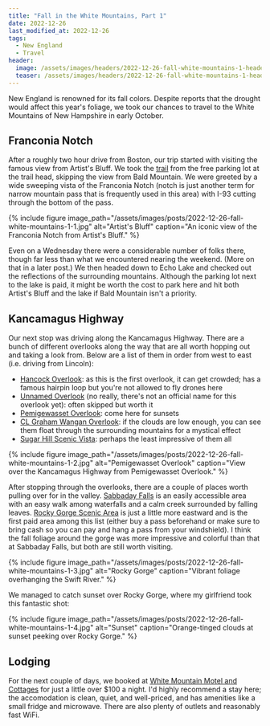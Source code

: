 ```yaml
---
title: "Fall in the White Mountains, Part 1"
date: 2022-12-26
last_modified_at: 2022-12-26
tags:
  - New England
  - Travel
header:
  image: /assets/images/headers/2022-12-26-fall-white-mountains-1-header.jpg
  teaser: /assets/images/headers/2022-12-26-fall-white-mountains-1-header.jpg
---
```


New England is renowned for its fall colors. Despite reports that the drought would affect this year's foliage, we took our chances to travel to the White Mountains of New Hampshire in early October.

## Franconia Notch

After a roughly two hour drive from Boston, our trip started with visiting the famous view from Artist's Bluff. We took the [trail](https://www.alltrails.com/trail/us/new-hampshire/artist-bluff-trail) from the free parking lot at the trail head, skipping the view from Bald Mountain. We were greeted by a wide sweeping vista of the Franconia Notch (notch is just another term for narrow mountain pass that is frequently used in this area) with I-93 cutting through the bottom of the pass.

{% include figure image_path="/assets/images/posts/2022-12-26-fall-white-mountains-1-1.jpg" alt="Artist's Bluff" caption="An iconic view of the Franconia Notch from Artist's Bluff." %}

Even on a Wednesday there were a considerable number of folks there, though far less than what we encountered nearing the weekend. (More on that in a later post.) We then headed down to Echo Lake and checked out the reflections of the surrounding mountains. Although the parking lot next to the lake is paid, it might be worth the cost to park here and hit both Artist's Bluff and the lake if Bald Mountain isn't a priority.

## Kancamagus Highway

Our next stop was driving along the Kancamagus Highway. There are a bunch of different overlooks along the way that are all worth hopping out and taking a look from. Below are a list of them in order from west to east (i.e. driving from Lincoln):

* [Hancock Overlook](https://goo.gl/maps/ZhS3BAh9pHvbrQmU9): as this is the first overlook, it can get crowded; has a famous hairpin loop but you're not allowed to fly drones here
* [Unnamed Overlook](https://goo.gl/maps/7j4RVhfAxDSjctZa7) (no really, there's not an official name for this overlook yet): often skipped but worth it
* [Pemigewasset Overlook](https://goo.gl/maps/mrvjMDzBPPZTBtKk6): come here for sunsets
* [CL Graham Wangan Overlook](https://goo.gl/maps/75uzN93VuwER4fPi9): if the clouds are low enough, you can see them float through the surrounding mountains for a mystical effect
* [Sugar Hill Scenic Vista](https://goo.gl/maps/HaePDpZRKtrkTspY7): perhaps the least impressive of them all

{% include figure image_path="/assets/images/posts/2022-12-26-fall-white-mountains-1-2.jpg" alt="Pemigewasset Overlook" caption="View over the Kancamagus Highway from Pemigewasset Overlook." %}

After stopping through the overlooks, there are a couple of places worth pulling over for in the valley. [Sabbaday Falls](https://www.fs.usda.gov/recarea/whitemountain/recarea/?recid=74927) is an easily accessible area with an easy walk among waterfalls and a calm creek surrounded by falling leaves. [Rocky Gorge Scenic Area](https://www.fs.usda.gov/recarea/whitemountain/recarea/?recid=74967) is just a little more eastward and is the first paid area among this list (either buy a pass beforehand or make sure to bring cash so you can pay and hang a pass from your windshield). I think the fall foliage around the gorge was more impressive and colorful than that at Sabbaday Falls, but both are still worth visiting. 

{% include figure image_path="/assets/images/posts/2022-12-26-fall-white-mountains-1-3.jpg" alt="Rocky Gorge" caption="Vibrant foliage overhanging the Swift River." %}

We managed to catch sunset over Rocky Gorge, where my girlfriend took this fantastic shot:

{% include figure image_path="/assets/images/posts/2022-12-26-fall-white-mountains-1-4.jpg" alt="Sunset" caption="Orange-tinged clouds at sunset peeking over Rocky Gorge." %}

## Lodging

For the next couple of days, we booked at [White Mountain Motel and Cottages](https://www.whitemountainmotel.com/) for just a little over $100 a night. I'd highly recommend a stay here; the accomodation is clean, quiet, and well-priced, and has amenities like a small fridge and microwave. There are also plenty of outlets and reasonably fast WiFi. 

